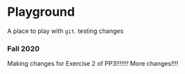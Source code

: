 # Playground

A place to play with `git`.
testing changes

### Fall 2020

Making changes for Exercise 2 of PP3!!!!!!!
More changes!!!!